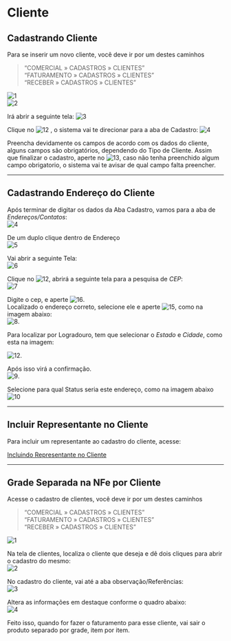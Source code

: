 # Cliente

## Cadastrando Cliente

Para se inserir um novo cliente, você deve ir por um destes caminhos 
> “COMERCIAL » CADASTROS » CLIENTES”  
> “FATURAMENTO » CADASTROS » CLIENTES”  
> “RECEBER » CADASTROS » CLIENTES”  

![1](/img/cadastro-cliente/1.png)  
![2](/img/cadastro-cliente/2.png)  

Irá abrir a seguinte tela:
![3](/img/cadastro-cliente/cadastro-cliente.jpg)  

Clique no ![12](/img/botoeskm/insere.jpg) , o sistema vai te direcionar para a aba de Cadastro:
![4](/img/cadastro-cliente/cadastro-cliente-cadastro.jpg)  

Preencha devidamente os campos de acordo com os dados do cliente, alguns campos são obrigatórios, dependendo do Tipo de Cliente. Assim que finalizar o cadastro, aperte no ![13](/img/botoeskm/grava.jpg), caso não tenha preenchido algum campo obrigatorio, o sistema vai te avisar de qual campo falta preencher.

---

## Cadastrando Endereço do Cliente

Após terminar de digitar os dados da Aba Cadastro, vamos para a aba de *Endereços/Contatos*:  
![4](/img/cadastro-cliente/cadastro-cliente-endereco.jpg)  

De um duplo clique dentro de Endereço  
![5](/img/cadastro-cliente/cadastro-cliente-endereco2.jpg)  

Vai abrir a seguinte Tela:  
![6](/img/cadastro-cliente/cadastro-cliente-endereco3.jpg)  

Clique no ![12](/img/botoeskm/insere.jpg), abrirá a seguinte tela para a pesquisa de *CEP*:  
![7](/img/cadastro-cliente/cadastro-cliente-endereco4.jpg)  

Digite o cep, e aperte ![16](/img/botoeskm/localizar.jpg).  
Localizado o endereço correto, selecione ele e aperte ![15](/img/botoeskm/carregar.jpg), como na imagem abaixo:  
![8](/img/cadastro-cliente/cadastro-cliente-endereco5.jpg).

Para localizar por Logradouro, tem que selecionar o *Estado* e *Cidade*, como esta na imagem:

![12](/img/cadastro-cliente/cadastro-cliente-endereco6.jpg).

Após isso virá a confirmação.  
![9](/img/cadastro-cliente/10.png).

Selecione para qual Status seria este endereço, como na imagem abaixo  
![10](/img/cadastro-cliente/11.png)  

---
## Incluir Representante no Cliente  

Para incluir um representante ao cadastro do cliente, acesse:

[Incluindo Representante no Cliente](/comum/cadastro-representante.md)  

---

## Grade Separada na NFe por Cliente

Acesse o cadastro de clientes, você deve ir por um destes caminhos 
> “COMERCIAL » CADASTROS » CLIENTES”  
> “FATURAMENTO » CADASTROS » CLIENTES”  
> “RECEBER » CADASTROS » CLIENTES”  

![1](/img/cadastro-cliente/confgrade/1.png)  

Na tela de clientes, localiza o cliente que deseja e dê dois cliques para abrir o cadastro do mesmo:  
![2](/img/cadastro-cliente/confgrade/2.png)  

No cadastro do cliente, vai até a aba observação/Referências:  
![3](/img/cadastro-cliente/confgrade/3.png)  

Altera as informações em destaque conforme o quadro abaixo:  
![4](/img/cadastro-cliente/confgrade/4.png)  

Feito isso, quando for fazer o faturamento para esse cliente, vai sair o produto separado por grade, item por item.


